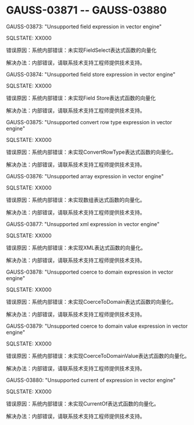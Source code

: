 # GAUSS-03871 -- GAUSS-03880<a name="ZH-CN_TOPIC_0302073716"></a>

GAUSS-03873: "Unsupported field expression in vector engine"

SQLSTATE: XX000

错误原因：系统内部错误：未实现FieldSelect表达式函数的向量化

解决办法：内部错误，请联系技术支持工程师提供技术支持。

GAUSS-03874: "Unsupported field store expression in vector engine"

SQLSTATE: XX000

错误原因：系统内部错误：未实现Field Store表达式函数的向量化

解决办法：内部错误，请联系技术支持工程师提供技术支持。

GAUSS-03875: "Unsupported convert row type expression in vector engine"

SQLSTATE: XX000

错误原因：系统内部错误：未实现ConvertRowType表达式函数的向量化。

解决办法：内部错误，请联系技术支持工程师提供技术支持。

GAUSS-03876: "Unsupported array expression in vector engine"

SQLSTATE: XX000

错误原因：系统内部错误：未实现数组表达式函数的向量化。

解决办法：内部错误，请联系技术支持工程师提供技术支持。

GAUSS-03877: "Unsupported xml expression in vector engine"

SQLSTATE: XX000

错误原因：系统内部错误：未实现XML表达式函数的向量化。

解决办法：内部错误，请联系技术支持工程师提供技术支持。

GAUSS-03878: "Unsupported coerce to domain expression in vector engine"

SQLSTATE: XX000

错误原因：系统内部错误：未实现CoerceToDomain表达式函数的向量化。

解决办法：内部错误，请联系技术支持工程师提供技术支持。

GAUSS-03879: "Unsupported coerce to domain value expression in vector engine"

SQLSTATE: XX000

错误原因：系统内部错误：未实现CoerceToDomainValue表达式函数的向量化。

解决办法：内部错误，请联系技术支持工程师提供技术支持。

GAUSS-03880: "Unsupported current of expression in vector engine"

SQLSTATE: XX000

错误原因：系统内部错误：未实现CurrentOf表达式函数的向量化。

解决办法：内部错误，请联系技术支持工程师提供技术支持。

